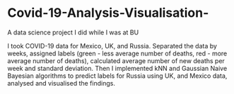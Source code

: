 # Covid-19-Analysis-Visualisation-
A data science project I did while I was at BU

I took COVID-19 data for Mexico, UK, and Russia. Separated the data by weeks, assigned labels (green - less average number of deaths, red - more average number of deaths), calculated average number of new deaths per week and standard deviation. Then I implemented kNN and Gaussian Naive Bayesian algorithms to predict labels for Russia using UK, and Mexico data, analysed and visualised the findings.  
